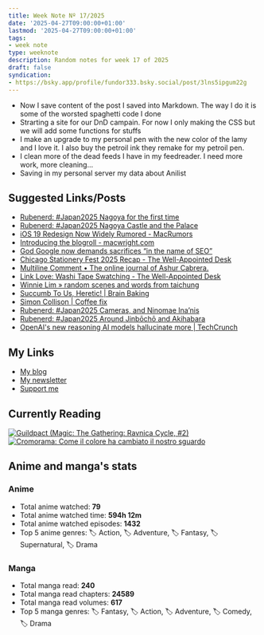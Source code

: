 ```yaml
---
title: Week Note Nº 17/2025
date: '2025-04-27T09:00:00+01:00'
lastmod: '2025-04-27T09:00:00+01:00'
tags:
- week note
type: weeknote
description: Random notes for week 17 of 2025
draft: false
syndication:
- https://bsky.app/profile/fundor333.bsky.social/post/3lns5ipgum22g
---
```


- Now I save content of the post I saved into Markdown. The way I do it is some of the worsted spaghetti code I done
- Strarting a site for our DnD campain. For now I only making the CSS but we will add some functions for stuffs
- I make an upgrade to my personal pen with the new color of the lamy and I love it. I also buy the petroil ink they remake for my petroil pen.
- I clean more of the dead feeds I have in my feedreader. I need more work, more cleaning...
- Saving in my personal server my data about Anilist

## Suggested Links/Posts
- [Rubenerd: #Japan2025 Nagoya for the first time](https://rubenerd.com/japan2025-arriving-in-nagoya/?utm_source=fundor333.com)
- [Rubenerd: #Japan2025 Nagoya Castle and the Palace](https://rubenerd.com/japan2025-nagoya-castle-and-palace/?utm_source=fundor333.com)
- [iOS 19 Redesign Now Widely Rumored - MacRumors](https://www.macrumors.com/2025/03/10/ios-19-visionos-redesign-rumors/?utm_source=fundor333.com)
- [Introducing the blogroll - macwright.com](https://macwright.com/2025/03/07/blogroll?utm_source=fundor333.com)
- [God Google now demands sacrifices “in the name of SEO”](https://notes.ghed.in/posts/2023/google-seo-cnet/?utm_source=fundor333.com)
- [Chicago Stationery Fest 2025 Recap - The Well-Appointed Desk](https://www.wellappointeddesk.com/?p=2126557780&utm_source=fundor333.com)
- [Multiline Comment • The online journal of Ashur Cabrera.](https://multiline.co/mment?utm_source=fundor333.com)
- [Link Love: Washi Tape Swatching - The Well-Appointed Desk](https://www.wellappointeddesk.com/2025/04/link-love-washi-tape-swatching/?utm_source=fundor333.com)
- [Winnie Lim » random scenes and words from taichung](https://winnielim.org/journal/random-scenes-and-words-from-taichung/?utm_source=fundor333.com)
- [Succumb To Us, Heretic! | Brain Baking](https://brainbaking.com/post/2025/04/succumb-to-us-heretic/?utm_source=fundor333.com)
- [Simon Collison | Coffee fix](https://colly.com/journal/coffee-fix?utm_source=fundor333.com)
- [Rubenerd: #Japan2025 Cameras, and Ninomae Ina’nis](https://rubenerd.com/japan2025-cameras-and-ninomae-inanis/?utm_source=fundor333.com)
- [Rubenerd: #Japan2025 Around Jinbōchō and Akihabara](https://rubenerd.com/japan2025-around-jinbocho-and-akihabara/?utm_source=fundor333.com)
- [OpenAI's new reasoning AI models hallucinate more | TechCrunch](https://techcrunch.com/2025/04/18/openais-new-reasoning-ai-models-hallucinate-more/?utm_source=fundor333.com)

## My Links
- [My blog](https://www.fundor333.com)
- [My newsletter](https://newsletter.digitaltearoom.com)
- [Support me](https://ko-fi.com/fundor333)

## Currently Reading
[![Guildpact (Magic: The Gathering: Ravnica Cycle, #2)](https://i.gr-assets.com/images/S/compressed.photo.goodreads.com/books/1328330416l/8372385._SY160_.jpg)](https://www.goodreads.com/review/show/7292099460?utm_medium=api&utm_source=rss) [![Cromorama: Come il colore ha cambiato il nostro sguardo](https://i.gr-assets.com/images/S/compressed.photo.goodreads.com/books/1505808761l/36266532._SX98_.jpg)](https://www.goodreads.com/review/show/5993206761?utm_medium=api&utm_source=rss)

## Anime and manga's stats

### **Anime**
- Total anime watched: **79**
- Total anime watched time: **594h 12m**
- Total anime watched episodes: **1432**
- Top 5 anime genres: 🏷️ Action, 🏷️ Adventure, 🏷️ Fantasy, 🏷️ Supernatural, 🏷️ Drama

### **Manga**
- Total manga read: **240**
- Total manga read chapters: **24589**
- Total manga read volumes: **617**
- Top 5 manga genres: 🏷️ Fantasy, 🏷️ Action, 🏷️ Adventure, 🏷️ Comedy, 🏷️ Drama

